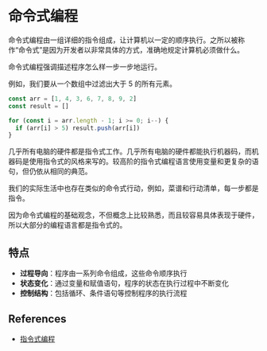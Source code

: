 # 命令式编程

命令式编程由一组详细的指令组成，让计算机以一定的顺序执行。之所以被称作“命令式”是因为开发者以非常具体的方式，准确地规定计算机必须做什么。

命令式编程强调描述程序怎么样一步一步地运行。

例如，我们要从一个数组中过滤出大于 5 的所有元素。

```ts
const arr = [1, 4, 3, 6, 7, 8, 9, 2]
const result = []

for (const i = arr.length - 1; i >= 0; i--) {
  if (arr[i] > 5) result.push(arr[i])
}
```

几乎所有电脑的硬件都是指令式工作。几乎所有电脑的硬件都能执行机器码，而机器码是使用指令式的风格来写的。较高阶的指令式编程语言使用变量和更复杂的语句，但仍依从相同的典范。

我们的实际生活中也存在类似的命令式行动，例如，菜谱和行动清单，每一步都是指令。

因为命令式编程的基础观念，不但概念上比较熟悉，而且较容易具体表现于硬件，所以大部分的编程语言都是指令式的。

## 特点

- **过程导向**：程序由一系列命令组成，这些命令顺序执行
- **状态变化**：通过变量和赋值语句，程序的状态在执行过程中不断变化
- **控制结构**：包括循环、条件语句等控制程序的执行流程

## References

- [指令式编程](https://zh.wikipedia.org/wiki/%E6%8C%87%E4%BB%A4%E5%BC%8F%E7%B7%A8%E7%A8%8B)
